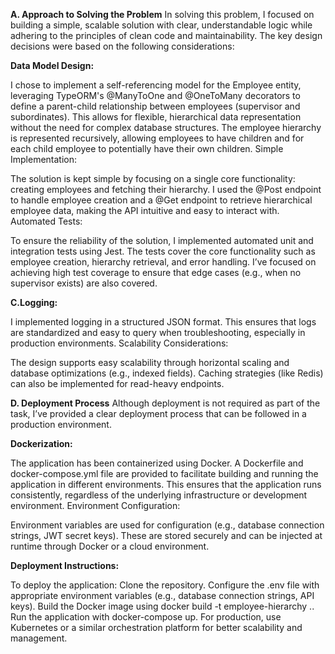 **A. Approach to Solving the Problem**
In solving this problem, I focused on building a simple, scalable solution with clear, understandable logic while adhering to the principles of clean code and maintainability. The key design decisions were based on the following considerations:

**Data Model Design:**

I chose to implement a self-referencing model for the Employee entity, leveraging TypeORM's @ManyToOne and @OneToMany decorators to define a parent-child relationship between employees (supervisor and subordinates). This allows for flexible, hierarchical data representation without the need for complex database structures.
The employee hierarchy is represented recursively, allowing employees to have children and for each child employee to potentially have their own children.
Simple Implementation:

The solution is kept simple by focusing on a single core functionality: creating employees and fetching their hierarchy.
I used the @Post endpoint to handle employee creation and a @Get endpoint to retrieve hierarchical employee data, making the API intuitive and easy to interact with.
Automated Tests:

To ensure the reliability of the solution, I implemented automated unit and integration tests using Jest. The tests cover the core functionality such as employee creation, hierarchy retrieval, and error handling.
I’ve focused on achieving high test coverage to ensure that edge cases (e.g., when no supervisor exists) are also covered.


**C.Logging:**

I implemented logging in a structured JSON format. This ensures that logs are standardized and easy to query when troubleshooting, especially in production environments.
Scalability Considerations:

The design supports easy scalability through horizontal scaling and database optimizations (e.g., indexed fields). Caching strategies (like Redis) can also be implemented for read-heavy endpoints.




 **D. Deployment Process**
Although deployment is not required as part of the task, I’ve provided a clear deployment process that can be followed in a production environment.

**Dockerization:**

The application has been containerized using Docker. A Dockerfile and docker-compose.yml file are provided to facilitate building and running the application in different environments.
This ensures that the application runs consistently, regardless of the underlying infrastructure or development environment.
Environment Configuration:

Environment variables are used for configuration (e.g., database connection strings, JWT secret keys). These are stored securely and can be injected at runtime through Docker or a cloud environment.


**Deployment Instructions:**

To deploy the application:
Clone the repository.
Configure the .env file with appropriate environment variables (e.g., database connection strings, API keys).
Build the Docker image using docker build -t employee-hierarchy ..
Run the application with docker-compose up.
For production, use Kubernetes or a similar orchestration platform for better scalability and management.
